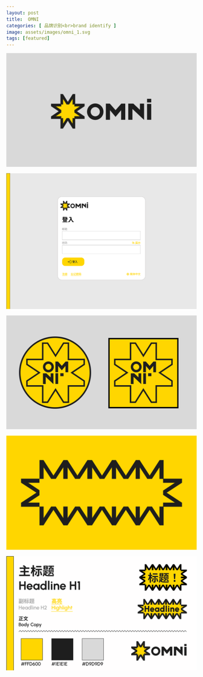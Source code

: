 ```yaml
---
layout: post
title:  OMNI
categories: [ 品牌识别<br>brand identify ]
image: assets/images/omni_1.svg
tags: [featured]
---
```

![](/assets/images/omni_2.svg)

![](/assets/images/omni_3.svg)

![](/assets/images/omni_4.svg)

![](/assets/images/omni_5.svg)

![](/assets/images/omni_6.svg)
